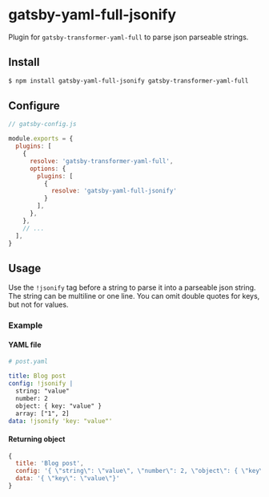 # gatsby-yaml-full-jsonify

Plugin for `gatsby-transformer-yaml-full` to parse json parseable strings.

## Install

```bash
$ npm install gatsby-yaml-full-jsonify gatsby-transformer-yaml-full
```

## Configure

```javascript
// gatsby-config.js

module.exports = {
  plugins: [
    {
      resolve: 'gatsby-transformer-yaml-full',
      options: {
        plugins: [
          {
            resolve: 'gatsby-yaml-full-jsonify'
          }
        ],
      },
    },
    // ...
  ],
}
```

## Usage

Use the `!jsonify` tag before a string to parse it into a parseable json string. The string can be multiline or one line.
You can omit double quotes for keys, but not for values.

### Example

#### YAML file

```yaml
# post.yaml

title: Blog post
config: !jsonify |
  string: "value"
  number: 2
  object: { key: "value" } 
  array: ["1", 2]
data: !jsonify 'key: "value"'
```

#### Returning object

```javascript
{
  title: 'Blog post',
  config: '{ \"string\": \"value\", \"number\": 2, \"object\": { \"key\": \"value\" }, \"array\": [\"1\", 2]}',
  data: '{ \"key\": \"value\"}'
}
```
